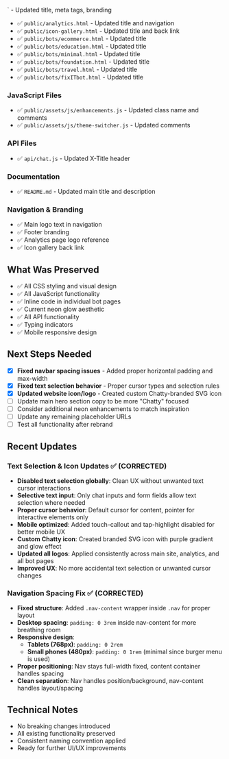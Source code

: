 ` - Updated title, meta tags, branding
- ✅ `public/analytics.html` - Updated title and navigation
- ✅ `public/icon-gallery.html` - Updated title and back link
- ✅ `public/bots/ecommerce.html` - Updated title
- ✅ `public/bots/education.html` - Updated title
- ✅ `public/bots/minimal.html` - Updated title
- ✅ `public/bots/foundation.html` - Updated title
- ✅ `public/bots/travel.html` - Updated title
- ✅ `public/bots/fixITbot.html` - Updated title

### JavaScript Files
- ✅ `public/assets/js/enhancements.js` - Updated class name and comments
- ✅ `public/assets/js/theme-switcher.js` - Updated comments

### API Files
- ✅ `api/chat.js` - Updated X-Title header

### Documentation
- ✅ `README.md` - Updated main title and description

### Navigation & Branding
- ✅ Main logo text in navigation
- ✅ Footer branding
- ✅ Analytics page logo reference
- ✅ Icon gallery back link

## What Was Preserved
- ✅ All CSS styling and visual design
- ✅ All JavaScript functionality
- ✅ Inline code in individual bot pages
- ✅ Current neon glow aesthetic
- ✅ All API functionality
- ✅ Typing indicators
- ✅ Mobile responsive design

## Next Steps Needed
- [x] **Fixed navbar spacing issues** - Added proper horizontal padding and max-width
- [x] **Fixed text selection behavior** - Proper cursor types and selection rules
- [x] **Updated website icon/logo** - Created custom Chatty-branded SVG icon
- [ ] Update main hero section copy to be more "Chatty" focused
- [ ] Consider additional neon enhancements to match inspiration
- [ ] Update any remaining placeholder URLs
- [ ] Test all functionality after rebrand

## Recent Updates
### Text Selection & Icon Updates ✅ (CORRECTED)
- **Disabled text selection globally**: Clean UX without unwanted text cursor interactions
- **Selective text input**: Only chat inputs and form fields allow text selection where needed
- **Proper cursor behavior**: Default cursor for content, pointer for interactive elements only
- **Mobile optimized**: Added touch-callout and tap-highlight disabled for better mobile UX
- **Custom Chatty icon**: Created branded SVG icon with purple gradient and glow effect
- **Updated all logos**: Applied consistently across main site, analytics, and all bot pages
- **Improved UX**: No more accidental text selection or unwanted cursor changes

### Navigation Spacing Fix ✅ (CORRECTED)
- **Fixed structure**: Added `.nav-content` wrapper inside `.nav` for proper layout
- **Desktop spacing**: `padding: 0 3rem` inside nav-content for more breathing room
- **Responsive design**:
  - **Tablets (768px)**: `padding: 0 2rem` 
  - **Small phones (480px)**: `padding: 0 1rem` (minimal since burger menu is used)
- **Proper positioning**: Nav stays full-width fixed, content container handles spacing
- **Clean separation**: Nav handles position/background, nav-content handles layout/spacing

## Technical Notes
- No breaking changes introduced
- All existing functionality preserved
- Consistent naming convention applied
- Ready for further UI/UX improvements
